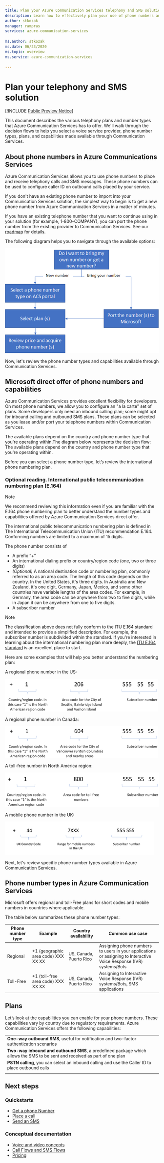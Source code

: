 ```yaml
---
title: Plan your Azure Communication Services telephony and SMS solution
description: Learn how to effectively plan your use of phone numbers and telephony.
author: stkozak
manager: rampras
services: azure-communication-services

ms.author: stkozak
ms.date: 06/23/2020
ms.topic: overview
ms.service: azure-communication-services

---
```

# Plan your telephony and SMS solution

[!INCLUDE [Public Preview Notice](../../includes/public-preview-include.md)]

This document describes the various telephony plans and number types that Azure Communication Services has to offer. We'll walk through the decision flows to help you select a voice service provider, phone number types, plans, and capabilities made available through Communication Services.

## About phone numbers in Azure Communications Services

Azure Communication Services allows you to use phone numbers to place and receive telephony calls and SMS messages. These phone numbers can be used to configure caller ID on outbound calls placed by your service.
  
If you don't have an existing phone number to import into your Communication Services solution, the simplest way to begin is to get a new phone number from Azure Communication Services in a matter of minutes.

If you have an existing telephone number that you want to continue using in your solution (for example, 1-800–COMPANY), you can port the phone number from the existing provider to Communication Services. See our [roadmap](../../roadmap.md) for details.

The following diagram helps you to navigate through the available options:

![How to select an offer](../../media/decision-tree-basic.png)

Now, let's review the phone number types and capabilities available through Communication Services. 

## Microsoft direct offer of phone numbers and capabilities

Azure Communication Services provides excellent flexibility for developers. On most phone numbers, we allow you to configure an "a la carte" set of plans. Some developers only need an inbound calling plan; some might opt for inbound calling and outbound SMS plans. These plans can be selected as you lease and/or port your telephone numbers within Communication Services.

The available plans depend on the country and phone number type that you're operating within.The diagram below represents the decision flow:	The available plans depend on the country and phone number type that you're operating within.

<!-- Tami/team have rejected this multiple times despite updates, says it needs to be higher res - need to work with her to get approval for this image. Commenting out to move our staging forward. ![Example for the decision flow](../../media/example-decision-flow.png) -->

Before you can select a phone number type, let’s review the international phone numbering plan.

### Optional reading. International public telecommunication numbering plan (E.164)

> [!NOTE]
> We recommend reviewing this information even if you are familiar with the E.164 phone numbering plan to better understand the number types and capabilities offered by Azure Communication Services direct offer.

The international public telecommunication numbering plan is defined in The International Telecommunication Union (ITU) recommendation E.164. Conforming numbers are limited to a maximum of 15 digits.

The phone number consists of

-	A prefix “+”
-	An international dialing prefix or country/region code (one, two or three digits) 
-	*(Optional)* A national destination code or numbering plan, commonly referred to as an area code. The length of this code depends on the country. In the United States, it's three digits. In Australia and New Zealand, it's one digit. Germany, Japan, Mexico, and some other countries have variable lengths of the area codes. For example, in Germany, the area code can be anywhere from two to five digits, while in Japan it can be anywhere from one to five digits.
-	A subscriber number

> [!NOTE]
> The classification above does not fully conform to the ITU E.164 standard and intended to provide a simplified description. For example, the subscriber number is subdivided within the standard. If you're interested in learning about the international numbering plan more deeply, the [ITU E.164 standard](https://www.itu.int/rec/T-REC-E.164) is an excellent place to start.  

Here are some examples that will help you better understand the numbering plan:

A regional phone number in the US:

![Example of a regional phone number in the US](../../media/regional-us.png)

A regional phone number in Canada:

![Example of a regional phone number in Canada](../../media/regional-canada.png)

A toll-free number in North America region:

![Example of a toll free number in North America](../../media/tollfree-us.png)

A mobile phone number in the UK:

![Example of a mobile number in the UK](../../media/mobile-uk.png)

Next, let's review specific phone number types available in Azure Communication Services.

## Phone number types in Azure Communication Services

Microsoft offers regional and toll-Free plans for short codes and mobile numbers in countries where applicable.

The table below summarizes these phone number types: 

| Phone number type | Example                             | Country availability    | Common use case                                                                                                     |
| ----------------- | ----------------------------------- | ----------------------- | ------------------------------------------------------------------------------------------------------------------- |
| Regional          | +1 (geographic area code) XXX XX XX | US, Canada, Puerto Rico | Assigning phone numbers to users in your applications or assigning to Interactive Voice Response (IVR) systems/Bots |
| Toll-Free         | +1 (toll-free area code) XXX XX XX  | US, Canada, Puerto Rico | Assigning to Interactive Voice Response (IVR) systems/Bots, SMS applications                                        |

## Plans 

Let’s look at the capabilities you can enable for your phone numbers. These capabilities vary by country due to regulatory requirements. Azure Communication Services offers the following capabilities:

|  |
| ------------ |
| **One-way outbound SMS**, useful for notification and two-factor authentication scenarios |
| **Two-way inbound and outbound SMS**, a predefined package which allows the SMS to be sent and received as part of one plan |
| **PSTN calling**, you can select an inbound calling and use the Caller ID to place outbound calls |
|  |

## Next steps

### Quickstarts

- [Get a phone Number](../../quickstarts/telephony-sms/get-a-phone-number.md)
- [Place a call](../../quickstarts/voice-video-calling/calling-client-samples.md)
- [Send an SMS](../../quickstarts/telephony-sms/send-sms.md)

### Conceptual documentation

- [Voice and video concepts](../voice-video-calling/about-call-types.md)
- [Call Flows and SMS Flows](../call-flows.md)
- [Pricing](../pricing.md)
